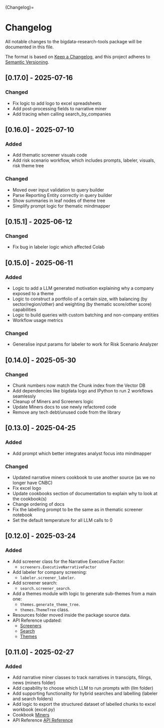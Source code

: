 (Changelog)=
# Changelog

All notable changes to the bigdata-research-tools package will be documented in this
file.

The format is based on [Keep a Changelog](https://keepachangelog.com/en/1.1.0/),
and this project adheres to [Semantic Versioning](https://semver.org/spec/v2.0.0.html).

## [0.17.0] - 2025-07-16

### Changed 
- Fix logic to add logo to excel spreadsheets
- Add post-processing fields to narrative miner
- Add tracing when calling search_by_companies

## [0.16.0] - 2025-07-10

### Added 
- Add thematic screener visuals code
- Add risk scenario workflow, which includes prompts, labeler, visuals, risk theme tree

### Changed 
- Moved over input validation to query builder
- Parse Reporting Entity correctly in query builder
- Show summaries in leaf nodes of theme tree
- Simplify prompt logic for thematic mindmapper

## [0.15.1] - 2025-06-12

### Changed
- Fix bug in labeler logic which affected Colab

## [0.15.0] - 2025-06-11

### Added 
- Logic to add a LLM generated motivation explaining why a company exposed to a theme
- Logic to construct a portfolio of a certain size, with balancing (by sector/region/other) and 
  weighting (by thematic score/other score) capabilities
- Logic to build queries with custom batching and non-company entities
- Workflow usage metrics

### Changed
- Generalise input params for labeler to work for Risk Scenario Analyzer

## [0.14.0] - 2025-05-30

### Changed
- Chunk numbers now match the Chunk index from the Vector DB
- Add dependencies like bigdata logo and IPython to run 2 workflows seamlessly
- Cleanup of Miners and Screeners logic
- Update Miners docs to use newly refactored code
- Remove any tech debt/unused code from the library

## [0.13.0] - 2025-04-25

### Added

* Add prompt which better integrates analyst focus into mindmapper

### Changed

* Updated narrative miners cookbook to use another source (as we no longer have CNBC)
* Fix excel logo 
* Update cookbooks section of documentation to explain why to look at the cookbook(s)
* Change ordering of docs
* Fix the labelling prompt to be the same as in thematic screener notebook
* Set the default temperature for all LLM calls to 0

## [0.12.0] - 2025-03-24

### Added

* Add screener class for the Narrative Executive Factor:
  * `screeners.ExecutiveNarrativeFactor`
* Add labeler for company screening: 
  * `labeler.screener_labeler`.
* Add screener search:
  * `search.screener_search`.
* Add a themes module with logic to generate sub-themes from a main one:
  * `themes.generate_theme_tree`.
  * `themes.ThemeTree` class.
* Resources folder moved inside the package source data.
* API Reference updated:
  * [Screeners](../docs/reference/screeners.rst)
  * [Search](../docs/reference/search.rst)
  * [Themes](../docs/reference/themes.rst)


## [0.11.0] - 2025-02-27

### Added

* Add narrative miner classes to track narratives in transcipts, filings, news (miners folder)
* Add capability to choose which LLM to run prompts with (llm folder)
* Add supporting functionality for hybrid searches and labelling (labeler and search folders)
* Add logic to export the structured dataset of labelled chunks to excel workbook (excel.py)
* Cookbook [Miners](../docs/cookbooks/miners.rst)
* API Reference [API Reference](../docs/reference/miners.rst)
